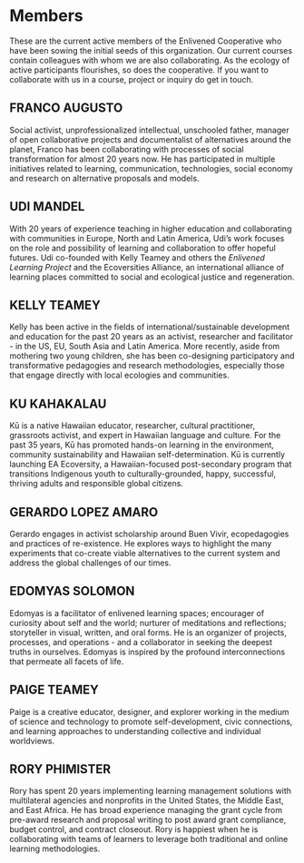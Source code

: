 # Members

These are the current active members of the Enlivened Cooperative who have been sowing the initial seeds of this organization. Our current courses contain colleagues with whom we are also collaborating. As the ecology of active participants flourishes, so does the cooperative. If you want to collaborate with us in a course, project or inquiry do get in touch.

## FRANCO AUGUSTO

Social activist, unprofessionalized intellectual, unschooled father, manager of open collaborative projects and documentalist of alternatives around the planet, Franco has been collaborating with processes of social transformation for almost 20 years now. He has participated in multiple initiatives related to learning, communication, technologies, social economy and research on alternative proposals and models.

## UDI MANDEL

With 20 years of experience teaching in higher education and collaborating with communities in Europe, North and Latin America, Udi’s work focuses on the role and possibility of learning and collaboration to offer hopeful futures. Udi co-founded with Kelly Teamey and others the _Enlivened Learning Project_ and the Ecoversities Alliance, an international alliance of learning places committed to social and ecological justice and regeneration. 

## KELLY TEAMEY

Kelly has been active in the fields of international/sustainable development and education for the past 20 years as an activist, researcher and facilitator - in the US, EU, South Asia and Latin America.  More recently, aside from mothering two young children, she has been co-designing participatory and transformative pedagogies and research methodologies, especially those that engage directly with local ecologies and communities.  

## KU KAHAKALAU

Kū is a native Hawaiian educator, researcher, cultural practitioner, grassroots activist, and expert in Hawaiian language and culture. For the past 35 years, Kū has promoted hands-on learning in the environment, community sustainability and Hawaiian self-determination. Kū is currently launching EA Ecoversity, a Hawaiian-focused post-secondary program that transitions Indigenous youth to culturally-grounded, happy, successful, thriving adults and responsible global citizens.

## GERARDO LOPEZ AMARO

Gerardo engages in activist scholarship around Buen Vivir, ecopedagogies and practices of re-existence. He explores ways to highlight the many experiments that co-create viable alternatives to the current system and address the global challenges of our times. 

## EDOMYAS SOLOMON

Edomyas is a facilitator of enlivened learning spaces; encourager of curiosity about self and the world; nurturer of meditations and reflections; storyteller in visual, written, and oral forms.  He is an organizer of projects, processes, and operations - and a collaborator in seeking the deepest truths in ourselves. Edomyas is inspired by the profound interconnections that permeate all facets of life.

## PAIGE TEAMEY

Paige is a creative educator, designer, and explorer working in the medium of science and technology to promote self-development, civic connections, and learning approaches to understanding collective and individual worldviews.

## RORY PHIMISTER

Rory has spent 20 years implementing learning management solutions with multilateral agencies and nonprofits in the United States, the Middle East, and East Africa.  He has broad experience managing the grant cycle from pre-award research and proposal writing to post award grant compliance, budget control, and contract closeout. Rory is happiest when he is collaborating with teams of learners to leverage both traditional and online learning methodologies.
